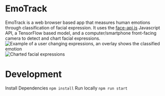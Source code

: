 # EmoTrack
EmoTrack is a web browser based app that measures human emotions through classification of facial expression. It uses the [face-api.js](https://github.com/justadudewhohacks/face-api.js/) Javascript API, a TensorFlow based model, and a computer/smartphone front-facing camera to detect and chart facial expressions.
![Example of a user changing expressions, an overlay shows the classified emotion](example-faces.gif)
![Charted facial expressions](example-faces.gif)

# Development
Install Dependencies `npm install`
Run locally `npm run start`

